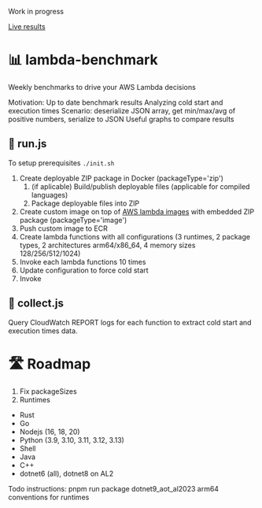 Work in progress

[Live results](https://rutkowski-tomasz.github.io/lambda-benchmark/)

# 📊 lambda-benchmark

Weekly benchmarks to drive your AWS Lambda decisions

Motivation:
Up to date benchmark results
Analyzing cold start and execution times
Scenario: deserialize JSON array, get min/max/avg of positive numbers, serialize to JSON
Useful graphs to compare results

## 🚀 run.js

To setup prerequisites `./init.sh`
1. Create deployable ZIP package in Docker (packageType='zip')
    1. (if aplicable) Build/publish deployable files (applicable for compiled languages)
    1. Package deployable files into ZIP
1. Create custom image on top of [AWS lambda images](https://gallery.ecr.aws/lambda) with embedded ZIP package (packageType='image')
1. Push custom image to ECR
1. Create lambda functions with all configurations (3 runtimes, 2 package types, 2 architectures arm64/x86_64, 4 memory sizes 128/256/512/1024) 
1. Invoke each lambda functions 10 times
  1. Update configuration to force cold start
  1. Invoke

## 🔎 collect.js
Query CloudWatch REPORT logs for each function to extract cold start and execution times data.
 
# 🛣️ Roadmap

1. Fix packageSizes
1. Runtimes
  - Rust
  - Go
  - Nodejs (16, 18, 20)
  - Python (3.9, 3.10, 3.11, 3.12, 3.13)
  - Shell
  - Java
  - C++
  - dotnet6 (all), dotnet8 on AL2


Todo instructions:
pnpm run package dotnet9_aot_al2023 arm64
conventions for runtimes
